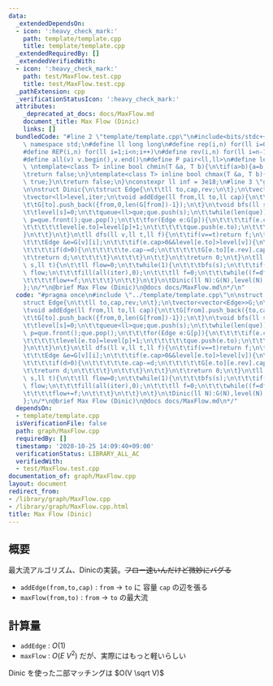 ```yaml
---
data:
  _extendedDependsOn:
  - icon: ':heavy_check_mark:'
    path: template/template.cpp
    title: template/template.cpp
  _extendedRequiredBy: []
  _extendedVerifiedWith:
  - icon: ':heavy_check_mark:'
    path: test/MaxFlow.test.cpp
    title: test/MaxFlow.test.cpp
  _pathExtension: cpp
  _verificationStatusIcon: ':heavy_check_mark:'
  attributes:
    _deprecated_at_docs: docs/MaxFlow.md
    document_title: Max Flow (Dinic)
    links: []
  bundledCode: "#line 2 \"template/template.cpp\"\n#include<bits/stdc++.h>\nusing\
    \ namespace std;\n#define ll long long\n#define rep(i,n) for(ll i=0;i<n;i++)\n\
    #define REP(i,n) for(ll i=1;i<n;i++)\n#define rev(i,n) for(ll i=n-1;i>=0;i--)\n\
    #define all(v) v.begin(),v.end()\n#define P pair<ll,ll>\n#define len(s) (ll)s.size()\n\
    \ \ntemplate<class T> inline bool chmin(T &a, T b){\n\tif(a>b){a=b;return true;}\n\
    \treturn false;\n}\ntemplate<class T> inline bool chmax(T &a, T b){\n\tif(a<b){a=b;return\
    \ true;}\n\treturn false;\n}\nconstexpr ll inf = 3e18;\n#line 3 \"graph/MaxFlow.cpp\"\
    \n\nstruct Dinic{\n\tstruct Edge{\n\t\tll to,cap,rev;\n\t};\n\tvector<vector<Edge>>G;\n\
    \tvector<ll>level,iter;\n\tvoid addEdge(ll from,ll to,ll cap){\n\t\tG[from].push_back({to,cap,len(G[to])});\n\
    \t\tG[to].push_back({from,0,len(G[from])-1});\n\t}\n\tvoid bfs(ll s){\n\t\tfill(all(level),-1);\n\
    \t\tlevel[s]=0;\n\t\tqueue<ll>que;que.push(s);\n\t\twhile(len(que)){\n\t\t\tll\
    \ p=que.front();que.pop();\n\t\t\tfor(Edge e:G[p]){\n\t\t\t\tif(e.cap>0&&level[e.to]==-1){\n\
    \t\t\t\t\tlevel[e.to]=level[p]+1;\n\t\t\t\t\tque.push(e.to);\n\t\t\t\t}\n\t\t\t\
    }\n\t\t}\n\t}\n\tll dfs(ll v,ll t,ll f){\n\t\tif(v==t)return f;\n\t\tfor(ll &i=iter[v];i<len(G[v]);i++){\n\
    \t\t\tEdge &e=G[v][i];\n\t\t\tif(e.cap>0&&level[e.to]>level[v]){\n\t\t\t\tll d=dfs(e.to,t,min(f,e.cap));\n\
    \t\t\t\tif(d>0){\n\t\t\t\t\te.cap-=d;\n\t\t\t\t\tG[e.to][e.rev].cap+=d;\n\t\t\t\
    \t\treturn d;\n\t\t\t\t}\n\t\t\t}\n\t\t}\n\t\treturn 0;\n\t}\n\tll maxFlow(ll\
    \ s,ll t){\n\t\tll flow=0;\n\t\twhile(1){\n\t\t\tbfs(s);\n\t\t\tif(level[t]<0)return\
    \ flow;\n\t\t\tfill(all(iter),0);\n\t\t\tll f=0;\n\t\t\twhile((f=dfs(s,t,inf))>0){\n\
    \t\t\t\tflow+=f;\n\t\t\t}\n\t\t}\n\t}\n\tDinic(ll N):G(N),level(N),iter(N){}\n\
    };\n/*\n@brief Max Flow (Dinic)\n@docs docs/MaxFlow.md\n*/\n"
  code: "#pragma once\n#include \"../template/template.cpp\"\n\nstruct Dinic{\n\t\
    struct Edge{\n\t\tll to,cap,rev;\n\t};\n\tvector<vector<Edge>>G;\n\tvector<ll>level,iter;\n\
    \tvoid addEdge(ll from,ll to,ll cap){\n\t\tG[from].push_back({to,cap,len(G[to])});\n\
    \t\tG[to].push_back({from,0,len(G[from])-1});\n\t}\n\tvoid bfs(ll s){\n\t\tfill(all(level),-1);\n\
    \t\tlevel[s]=0;\n\t\tqueue<ll>que;que.push(s);\n\t\twhile(len(que)){\n\t\t\tll\
    \ p=que.front();que.pop();\n\t\t\tfor(Edge e:G[p]){\n\t\t\t\tif(e.cap>0&&level[e.to]==-1){\n\
    \t\t\t\t\tlevel[e.to]=level[p]+1;\n\t\t\t\t\tque.push(e.to);\n\t\t\t\t}\n\t\t\t\
    }\n\t\t}\n\t}\n\tll dfs(ll v,ll t,ll f){\n\t\tif(v==t)return f;\n\t\tfor(ll &i=iter[v];i<len(G[v]);i++){\n\
    \t\t\tEdge &e=G[v][i];\n\t\t\tif(e.cap>0&&level[e.to]>level[v]){\n\t\t\t\tll d=dfs(e.to,t,min(f,e.cap));\n\
    \t\t\t\tif(d>0){\n\t\t\t\t\te.cap-=d;\n\t\t\t\t\tG[e.to][e.rev].cap+=d;\n\t\t\t\
    \t\treturn d;\n\t\t\t\t}\n\t\t\t}\n\t\t}\n\t\treturn 0;\n\t}\n\tll maxFlow(ll\
    \ s,ll t){\n\t\tll flow=0;\n\t\twhile(1){\n\t\t\tbfs(s);\n\t\t\tif(level[t]<0)return\
    \ flow;\n\t\t\tfill(all(iter),0);\n\t\t\tll f=0;\n\t\t\twhile((f=dfs(s,t,inf))>0){\n\
    \t\t\t\tflow+=f;\n\t\t\t}\n\t\t}\n\t}\n\tDinic(ll N):G(N),level(N),iter(N){}\n\
    };\n/*\n@brief Max Flow (Dinic)\n@docs docs/MaxFlow.md\n*/"
  dependsOn:
  - template/template.cpp
  isVerificationFile: false
  path: graph/MaxFlow.cpp
  requiredBy: []
  timestamp: '2020-10-25 14:09:40+09:00'
  verificationStatus: LIBRARY_ALL_AC
  verifiedWith:
  - test/MaxFlow.test.cpp
documentation_of: graph/MaxFlow.cpp
layout: document
redirect_from:
- /library/graph/MaxFlow.cpp
- /library/graph/MaxFlow.cpp.html
title: Max Flow (Dinic)
---
```

## 概要

最大流アルゴリズム、Dinicの実装。~~フロー速いんだけど微妙にバグる~~

- ```addEdge(from,to,cap)``` : ```from``` -> ```to``` に 容量 ```cap``` の辺を張る
- ```maxFlow(from,to)``` : ```from``` -> ```to``` の最大流

## 計算量

- ```addEdge``` : $O(1)$
- ```maxFlow``` : $O(E\ V^2)$ だが、実際にはもっと軽いらしい

Dinic を使った二部マッチングは $O(V \sqrt V)$ 